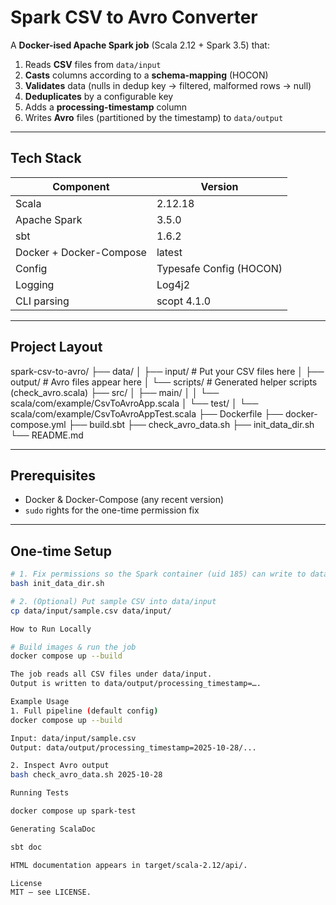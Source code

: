 # Spark CSV to Avro Converter

A **Docker-ised Apache Spark job** (Scala 2.12 + Spark 3.5) that:

1. Reads **CSV** files from `data/input`
2. **Casts** columns according to a **schema-mapping** (HOCON)
3. **Validates** data (nulls in dedup key → filtered, malformed rows → null)
4. **Deduplicates** by a configurable key
5. Adds a **processing-timestamp** column
6. Writes **Avro** files (partitioned by the timestamp) to `data/output`

---

## Tech Stack

| Component                | Version |
|--------------------------|---------|
| Scala                    | 2.12.18 |
| Apache Spark             | 3.5.0   |
| sbt                      | 1.6.2   |
| Docker + Docker-Compose  | latest  |
| Config                   | Typesafe Config (HOCON) |
| Logging                  | Log4j2  |
| CLI parsing              | scopt 4.1.0 |

---

## Project Layout
spark-csv-to-avro/
├── data/
│   ├── input/          # Put your CSV files here
│   ├── output/         # Avro files appear here
│   └── scripts/        # Generated helper scripts (check_avro.scala)
├── src/
│   ├── main/
│   │   └── scala/com/example/CsvToAvroApp.scala
│   └── test/
│       └── scala/com/example/CsvToAvroAppTest.scala
├── Dockerfile
├── docker-compose.yml
├── build.sbt
├── check_avro_data.sh
├── init_data_dir.sh
└── README.md


---

## Prerequisites

- Docker & Docker-Compose (any recent version)
- `sudo` rights for the one-time permission fix

---

## One-time Setup

```bash
# 1. Fix permissions so the Spark container (uid 185) can write to data/output
bash init_data_dir.sh

# 2. (Optional) Put sample CSV into data/input
cp data/input/sample.csv data/input/

How to Run Locally

# Build images & run the job
docker compose up --build

The job reads all CSV files under data/input.
Output is written to data/output/processing_timestamp=….

Example Usage
1. Full pipeline (default config)
docker compose up --build

Input: data/input/sample.csv
Output: data/output/processing_timestamp=2025-10-28/...

2. Inspect Avro output
bash check_avro_data.sh 2025-10-28

Running Tests

docker compose up spark-test

Generating ScalaDoc

sbt doc

HTML documentation appears in target/scala-2.12/api/.

License
MIT – see LICENSE.